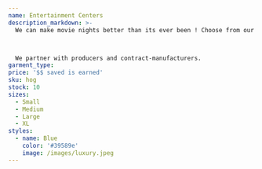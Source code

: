 ```yaml
---
name: Entertainment Centers
description_markdown: >-
  We can make movie nights better than its ever been ! Choose from our current line up, or have us create your own exclusive design



  We partner with producers and contract-manufacturers.
garment_type:
price: '$$ saved is earned'
sku: hog
stock: 10
sizes:
  - Small
  - Medium
  - Large
  - XL
styles:
  - name: Blue
    color: '#39589e'
    image: /images/luxury.jpeg
---
```

